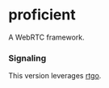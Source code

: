 proficient
==========

A WebRTC framework.

### Signaling
This version leverages [rtgo](https://github.com/gojonnygo/rtgo.git).
